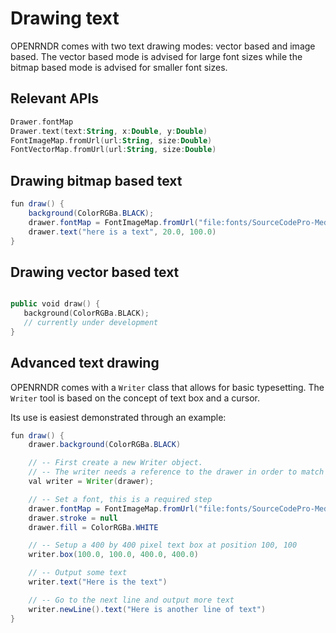 # Drawing text #
OPENRNDR comes with two text drawing modes: vector based and image based. The vector based mode is advised for large font sizes while the bitmap based mode is advised for smaller font sizes.


## Relevant APIs ##
```kotlin
Drawer.fontMap
Drawer.text(text:String, x:Double, y:Double)
FontImageMap.fromUrl(url:String, size:Double)
FontVectorMap.fromUrl(url:String, size:Double)
```


## Drawing bitmap based text ##

```java
fun draw() {
    background(ColorRGBa.BLACK);
    drawer.fontMap = FontImageMap.fromUrl("file:fonts/SourceCodePro-Medium.ttf")
    drawer.text("here is a text", 20.0, 100.0)
}
```

## Drawing vector based text ##

```kotlin

public void draw() {
   background(ColorRGBa.BLACK);
   // currently under development
}
```

## Advanced text drawing ##

OPENRNDR comes with a `Writer` class that allows for basic typesetting. The `Writer` tool is based on the concept of text box and a cursor. 

Its use is easiest demonstrated through an example:

```java
fun draw() {
    drawer.background(ColorRGBa.BLACK)

    // -- First create a new Writer object. 
    // -- The writer needs a reference to the drawer in order to match style and transforms.
    val writer = Writer(drawer);

    // -- Set a font, this is a required step
    drawer.fontMap = FontImageMap.fromUrl("file:fonts/SourceCodePro-Medium.ttf")
    drawer.stroke = null
    drawer.fill = ColorRGBa.WHITE

    // -- Setup a 400 by 400 pixel text box at position 100, 100
    writer.box(100.0, 100.0, 400.0, 400.0)

    // -- Output some text
    writer.text("Here is the text")

    // -- Go to the next line and output more text
    writer.newLine().text("Here is another line of text")
}

```





